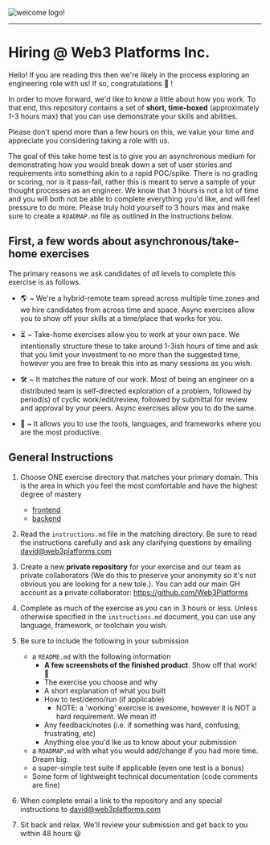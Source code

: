 ![welcome logo!](https://avatars.githubusercontent.com/u/106221191?v=4)

------------------

# Hiring @ Web3 Platforms Inc.

Hello! If you are reading this then we're likely in the process exploring an engineering role with us! If so, congratulations :tada: !

In order to move forward, we'd like to know a little about how you work. To that end, this repository contains a set of **short, time-boxed** (approximately 1-3 hours max) that you can use demonstrate your skills and abilities.

Please don't spend more than a few hours on this, we value your time and appreciate you considering taking a role with us.

The goal of this take home test is to give you an asynchronous medium for demonstrating how you would break down a set of user stories and requirements into something akin to a rapid POC/spike. There is no grading or scoring, nor is it pass-fail, rather this is meant to serve a sample of your thought processes as an engineer. We know that 3 hours is not a lot of time and you will both not be able to complete everything you'd like, and will feel pressure to do more. Please truly hold yourself to 3 hours max and make sure to create a `ROADMAP.md` file as outlined in the instructions below.

## First, a few words about asynchronous/take-home exercises

The primary reasons we ask candidates of *all* levels to complete this exercise is as follows.

* 🌎  ~ We're a hybrid-remote team spread across multiple time zones and we hire candidates from across time and space. Async exercises allow you to show off your skills at a time/place that works for you.

* ⏳  ~ Take-home exercises allow you to work at your own pace. We intentionally structure these to take around 1-3ish hours of time and ask that you limit your investment to no more than the suggested time, however you are free to break this into as many sessions as you wish.

* 🛠 ~ It matches the nature of our work. Most of being an engineer on a distributed team is self-directed exploration of a problem, followed by period(s) of cyclic work/edit/review, followed by submittal for review and approval by your peers. Async exercises allow you to do the same.

* 🧰 ~ It allows you to use the tools, languages, and frameworks where you are the most productive.

## General Instructions

1. Choose ONE exercise directory that matches your primary domain. This is the area in which you feel the most comfortable and have the highest degree of mastery
    * [frontend](frontend/instructions.md)
    * [backend](backend/instructions.md)

2. Read the `instructions.md` file in the matching directory. Be sure to read the instructions carefully and ask any clarifying questions by emailing david@web3platforms.com

3. Create a new **private repository** for your exercise and our team as private collaborators (We do this to preserve your anonymity so it's not obvious you are looking for a new tole.). You can add our main GH account as a private collaborator: https://github.com/Web3Platforms

4. Complete as much of the exercise as you can in 3 hours or less. Unless otherwise specified in the `instructions.md` document, you can use any language, framework, or toolchain you wish.

5. Be sure to include the following in your submission
    * a `README.md` with the following information
        * **A few screenshots of the finished product**. Show off that work! 📸
        * The exercise you choose and why
        * A short explanation of what you built
        * How to test/demo/run (if applicable)
            * NOTE: a 'working' exercise is awesome, however it is NOT a hard requirement. We mean it!
        * Any feedback/notes (i.e. if something was hard, confusing, frustrating, etc)
        * Anything else you'd lke us to know about your submission
    * a `ROADMAP.md` with what you would add/change if you had more time. Dream big.
    * a super-simple test suite if applicable (even one test is a bonus)
    * Some form of lightweight technical documentation (code comments are fine)

5. When complete email a link to the repository and any special instructions to david@web3platforms.com

6. Sit back and relax. We'll review your submission and get back to you within 48 hours :smiley:
